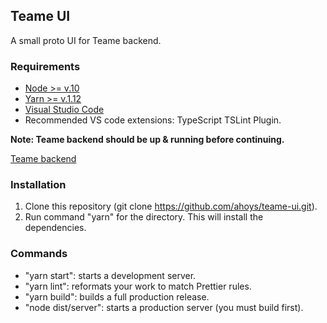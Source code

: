 ## Teame UI
A small proto UI for Teame backend.

### Requirements
- [Node >= v.10](https://nodejs.org/en/)
- [Yarn >= v.1.12](https://yarnpkg.com/en/docs/install)
- [Visual Studio Code](https://code.visualstudio.com/download)
- Recommended VS code extensions: TypeScript TSLint Plugin.

**Note: Teame backend should be up & running before continuing.**

[Teame backend](https://github.com/teemuki8/teame)

### Installation
1. Clone this repository (git clone https://github.com/ahoys/teame-ui.git).
2. Run command "yarn" for the directory. This will install the dependencies.

### Commands
- "yarn start": starts a development server.
- "yarn lint": reformats your work to match Prettier rules.
- "yarn build": builds a full production release.
- "node dist/server": starts a production server (you must build first).
